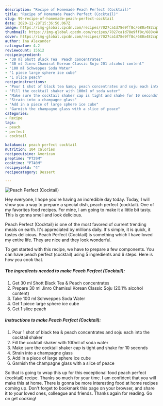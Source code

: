 ```yaml
---
description: "Recipe of Homemade Peach Perfect (Cocktail)"
title: "Recipe of Homemade Peach Perfect (Cocktail)"
slug: 99-recipe-of-homemade-peach-perfect-cocktail
date: 2020-12-28T15:36:50.067Z
image: https://img-global.cpcdn.com/recipes/7027ca1d78e9ff8c/680x482cq70/peach-perfect-cocktail-recipe-main-photo.jpg
thumbnail: https://img-global.cpcdn.com/recipes/7027ca1d78e9ff8c/680x482cq70/peach-perfect-cocktail-recipe-main-photo.jpg
cover: https://img-global.cpcdn.com/recipes/7027ca1d78e9ff8c/680x482cq70/peach-perfect-cocktail-recipe-main-photo.jpg
author: Ina Alexander
ratingvalue: 4.2
reviewcount: 15612
recipeingredient:
- "30 ml Shott Black Tea  Peach concentrates"
- "30 ml Jinro Chamisul Korean Classic Soju 201 alcohol content"
- "100 ml Schweppes Soda Water"
- "1 piece large sphere ice cube"
- "1 slice peach"
recipeinstructions:
- "Pour 1 shot of black tea &amp; peach concentrates and soju each into the cocktail shaker"
- "Fill the cocktail shaker with 100ml of soda water"
- "Make sure the cocktail shaker cap is tight and shake for 10 seconds"
- "Strain into a champagne glass"
- "Add in a piece of large sphere ice cube"
- "Garnish the champagne glass with a slice of peace"
categories:
- Recipe
tags:
- peach
- perfect
- cocktail

katakunci: peach perfect cocktail 
nutrition: 104 calories
recipecuisine: American
preptime: "PT29M"
cooktime: "PT40M"
recipeyield: "4"
recipecategory: Dessert

---
```



![Peach Perfect (Cocktail)](https://img-global.cpcdn.com/recipes/7027ca1d78e9ff8c/680x482cq70/peach-perfect-cocktail-recipe-main-photo.jpg)

Hey everyone, I hope you're having an incredible day today. Today, I will show you a way to prepare a special dish, peach perfect (cocktail). One of my favorites food recipes. For mine, I am going to make it a little bit tasty. This is gonna smell and look delicious.

Peach Perfect (Cocktail) is one of the most favored of current trending meals on earth. It's appreciated by millions daily. It's simple, it is quick, it tastes delicious. Peach Perfect (Cocktail) is something which I have loved my entire life. They are nice and they look wonderful.




To get started with this recipe, we have to prepare a few components. You can have peach perfect (cocktail) using 5 ingredients and 6 steps. Here is how you cook that.

<!--inarticleads1-->

##### The ingredients needed to make Peach Perfect (Cocktail):

1. Get 30 ml Shott Black Tea &amp; Peach concentrates
1. Prepare 30 ml Jinro Chamisul Korean Classic Soju (20.1% alcohol content)
1. Take 100 ml Schweppes Soda Water
1. Get 1 piece large sphere ice cube
1. Get 1 slice peach




<!--inarticleads2-->

##### Instructions to make Peach Perfect (Cocktail):

1. Pour 1 shot of black tea &amp; peach concentrates and soju each into the cocktail shaker
1. Fill the cocktail shaker with 100ml of soda water
1. Make sure the cocktail shaker cap is tight and shake for 10 seconds
1. Strain into a champagne glass
1. Add in a piece of large sphere ice cube
1. Garnish the champagne glass with a slice of peace




So that is going to wrap this up for this exceptional food peach perfect (cocktail) recipe. Thanks so much for your time. I am confident that you will make this at home. There is gonna be more interesting food at home recipes coming up. Don't forget to bookmark this page on your browser, and share it to your loved ones, colleague and friends. Thanks again for reading. Go on get cooking!
